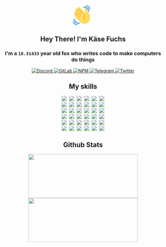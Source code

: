 <div><p align=center><img src=./resources/images/wave.gif width=64px height=64px></p><h2 align=center>Hey There! I'm Käse Fuchs</h2><h3 align=center>I'm a <code>18.31433</code> year old fox who writes code to make computers do things</h3><p align=center><a href=https://discord.com/users/507526681125322772><img alt=Discord src="https://img.shields.io/badge/Discord-5865F2?logo=discord&logoColor=white&style=flat-square#357ff897577d49e33c284bb2bbdba106"> </a><a href=https://gitlab.com/kasefuchs><img alt=GitLab src="https://img.shields.io/badge/GitLab-330F63?logo=gitlab&logoColor=white&style=flat-square#357ff897577d49e33c284bb2bbdba106"> </a><a href=https://npmjs.com/~kasefuchs><img alt=NPM src="https://img.shields.io/badge/NPM-CB3837?logo=npm&logoColor=white&style=flat-square#357ff897577d49e33c284bb2bbdba106"> </a><a href=https://t.me/kasefuchs><img alt=Telegram src="https://img.shields.io/badge/Telegram-2CA5E0?logo=telegram&logoColor=white&style=flat-square#357ff897577d49e33c284bb2bbdba106"> </a><a href=https://twitter.com/kasefuchs><img alt=Twitter src="https://img.shields.io/badge/Twitter-1DA1F2?logo=twitter&logoColor=white&style=flat-square#357ff897577d49e33c284bb2bbdba106"></a></p><h2 align=center>My skills</h2><p align=center><a href=https://aws.amazon.com/ ><picture><source srcset="https://skillicons.dev/icons?i=aws&theme=dark#357ff897577d49e33c284bb2bbdba106" media="(prefers-color-scheme: dark)"><source srcset="https://skillicons.dev/icons?i=aws&theme=light#357ff897577d49e33c284bb2bbdba106" media="(prefers-color-scheme: light), (prefers-color-scheme: no-preference)"><img src="https://skillicons.dev/icons?i=aws&theme=light#357ff897577d49e33c284bb2bbdba106"></picture></a>&nbsp;&nbsp;<a href=https://en.wikipedia.org/wiki/Bash_(Unix_shell)><picture><source srcset="https://skillicons.dev/icons?i=bash&theme=dark#357ff897577d49e33c284bb2bbdba106" media="(prefers-color-scheme: dark)"><source srcset="https://skillicons.dev/icons?i=bash&theme=light#357ff897577d49e33c284bb2bbdba106" media="(prefers-color-scheme: light), (prefers-color-scheme: no-preference)"><img src="https://skillicons.dev/icons?i=bash&theme=light#357ff897577d49e33c284bb2bbdba106"></picture></a>&nbsp;&nbsp;<a href=https://discord.com/developers/docs><picture><source srcset="https://skillicons.dev/icons?i=bots&theme=dark#357ff897577d49e33c284bb2bbdba106" media="(prefers-color-scheme: dark)"><source srcset="https://skillicons.dev/icons?i=bots&theme=light#357ff897577d49e33c284bb2bbdba106" media="(prefers-color-scheme: light), (prefers-color-scheme: no-preference)"><img src="https://skillicons.dev/icons?i=bots&theme=light#357ff897577d49e33c284bb2bbdba106"></picture></a>&nbsp;&nbsp;<a href=https://www.cloudflare.com/ ><picture><source srcset="https://skillicons.dev/icons?i=cloudflare&theme=dark#357ff897577d49e33c284bb2bbdba106" media="(prefers-color-scheme: dark)"><source srcset="https://skillicons.dev/icons?i=cloudflare&theme=light#357ff897577d49e33c284bb2bbdba106" media="(prefers-color-scheme: light), (prefers-color-scheme: no-preference)"><img src="https://skillicons.dev/icons?i=cloudflare&theme=light#357ff897577d49e33c284bb2bbdba106"></picture></a>&nbsp;&nbsp;<a href=https://en.wikipedia.org/wiki/CSS><picture><source srcset="https://skillicons.dev/icons?i=css&theme=dark#357ff897577d49e33c284bb2bbdba106" media="(prefers-color-scheme: dark)"><source srcset="https://skillicons.dev/icons?i=css&theme=light#357ff897577d49e33c284bb2bbdba106" media="(prefers-color-scheme: light), (prefers-color-scheme: no-preference)"><img src="https://skillicons.dev/icons?i=css&theme=light#357ff897577d49e33c284bb2bbdba106"></picture></a>&nbsp;&nbsp;<a href=https://www.docker.com/ ><picture><source srcset="https://skillicons.dev/icons?i=docker&theme=dark#357ff897577d49e33c284bb2bbdba106" media="(prefers-color-scheme: dark)"><source srcset="https://skillicons.dev/icons?i=docker&theme=light#357ff897577d49e33c284bb2bbdba106" media="(prefers-color-scheme: light), (prefers-color-scheme: no-preference)"><img src="https://skillicons.dev/icons?i=docker&theme=light#357ff897577d49e33c284bb2bbdba106"></picture></a><br><a href=https://www.electronjs.org/ ><picture><source srcset="https://skillicons.dev/icons?i=electron&theme=dark#357ff897577d49e33c284bb2bbdba106" media="(prefers-color-scheme: dark)"><source srcset="https://skillicons.dev/icons?i=electron&theme=light#357ff897577d49e33c284bb2bbdba106" media="(prefers-color-scheme: light), (prefers-color-scheme: no-preference)"><img src="https://skillicons.dev/icons?i=electron&theme=light#357ff897577d49e33c284bb2bbdba106"></picture></a>&nbsp;&nbsp;<a href=https://expressjs.com/ ><picture><source srcset="https://skillicons.dev/icons?i=express&theme=dark#357ff897577d49e33c284bb2bbdba106" media="(prefers-color-scheme: dark)"><source srcset="https://skillicons.dev/icons?i=express&theme=light#357ff897577d49e33c284bb2bbdba106" media="(prefers-color-scheme: light), (prefers-color-scheme: no-preference)"><img src="https://skillicons.dev/icons?i=express&theme=light#357ff897577d49e33c284bb2bbdba106"></picture></a>&nbsp;&nbsp;<a href=https://www.figma.com/ ><picture><source srcset="https://skillicons.dev/icons?i=figma&theme=dark#357ff897577d49e33c284bb2bbdba106" media="(prefers-color-scheme: dark)"><source srcset="https://skillicons.dev/icons?i=figma&theme=light#357ff897577d49e33c284bb2bbdba106" media="(prefers-color-scheme: light), (prefers-color-scheme: no-preference)"><img src="https://skillicons.dev/icons?i=figma&theme=light#357ff897577d49e33c284bb2bbdba106"></picture></a>&nbsp;&nbsp;<a href=https://firebase.google.com/ ><picture><source srcset="https://skillicons.dev/icons?i=firebase&theme=dark#357ff897577d49e33c284bb2bbdba106" media="(prefers-color-scheme: dark)"><source srcset="https://skillicons.dev/icons?i=firebase&theme=light#357ff897577d49e33c284bb2bbdba106" media="(prefers-color-scheme: light), (prefers-color-scheme: no-preference)"><img src="https://skillicons.dev/icons?i=firebase&theme=light#357ff897577d49e33c284bb2bbdba106"></picture></a>&nbsp;&nbsp;<a href=https://flask.palletsprojects.com/ ><picture><source srcset="https://skillicons.dev/icons?i=flask&theme=dark#357ff897577d49e33c284bb2bbdba106" media="(prefers-color-scheme: dark)"><source srcset="https://skillicons.dev/icons?i=flask&theme=light#357ff897577d49e33c284bb2bbdba106" media="(prefers-color-scheme: light), (prefers-color-scheme: no-preference)"><img src="https://skillicons.dev/icons?i=flask&theme=light#357ff897577d49e33c284bb2bbdba106"></picture></a>&nbsp;&nbsp;<a href=https://cloud.google.com/ ><picture><source srcset="https://skillicons.dev/icons?i=gcp&theme=dark#357ff897577d49e33c284bb2bbdba106" media="(prefers-color-scheme: dark)"><source srcset="https://skillicons.dev/icons?i=gcp&theme=light#357ff897577d49e33c284bb2bbdba106" media="(prefers-color-scheme: light), (prefers-color-scheme: no-preference)"><img src="https://skillicons.dev/icons?i=gcp&theme=light#357ff897577d49e33c284bb2bbdba106"></picture></a><br><a href=https://git-scm.com/ ><picture><source srcset="https://skillicons.dev/icons?i=git&theme=dark#357ff897577d49e33c284bb2bbdba106" media="(prefers-color-scheme: dark)"><source srcset="https://skillicons.dev/icons?i=git&theme=light#357ff897577d49e33c284bb2bbdba106" media="(prefers-color-scheme: light), (prefers-color-scheme: no-preference)"><img src="https://skillicons.dev/icons?i=git&theme=light#357ff897577d49e33c284bb2bbdba106"></picture></a>&nbsp;&nbsp;<a href=https://github.com/ ><picture><source srcset="https://skillicons.dev/icons?i=github&theme=dark#357ff897577d49e33c284bb2bbdba106" media="(prefers-color-scheme: dark)"><source srcset="https://skillicons.dev/icons?i=github&theme=light#357ff897577d49e33c284bb2bbdba106" media="(prefers-color-scheme: light), (prefers-color-scheme: no-preference)"><img src="https://skillicons.dev/icons?i=github&theme=light#357ff897577d49e33c284bb2bbdba106"></picture></a>&nbsp;&nbsp;<a href=https://gitlab.com/ ><picture><source srcset="https://skillicons.dev/icons?i=gitlab&theme=dark#357ff897577d49e33c284bb2bbdba106" media="(prefers-color-scheme: dark)"><source srcset="https://skillicons.dev/icons?i=gitlab&theme=light#357ff897577d49e33c284bb2bbdba106" media="(prefers-color-scheme: light), (prefers-color-scheme: no-preference)"><img src="https://skillicons.dev/icons?i=gitlab&theme=light#357ff897577d49e33c284bb2bbdba106"></picture></a>&nbsp;&nbsp;<a href=https://www.heroku.com/ ><picture><source srcset="https://skillicons.dev/icons?i=heroku&theme=dark#357ff897577d49e33c284bb2bbdba106" media="(prefers-color-scheme: dark)"><source srcset="https://skillicons.dev/icons?i=heroku&theme=light#357ff897577d49e33c284bb2bbdba106" media="(prefers-color-scheme: light), (prefers-color-scheme: no-preference)"><img src="https://skillicons.dev/icons?i=heroku&theme=light#357ff897577d49e33c284bb2bbdba106"></picture></a>&nbsp;&nbsp;<a href=https://en.wikipedia.org/wiki/HTML><picture><source srcset="https://skillicons.dev/icons?i=html&theme=dark#357ff897577d49e33c284bb2bbdba106" media="(prefers-color-scheme: dark)"><source srcset="https://skillicons.dev/icons?i=html&theme=light#357ff897577d49e33c284bb2bbdba106" media="(prefers-color-scheme: light), (prefers-color-scheme: no-preference)"><img src="https://skillicons.dev/icons?i=html&theme=light#357ff897577d49e33c284bb2bbdba106"></picture></a>&nbsp;&nbsp;<a href=https://en.wikipedia.org/wiki/JavaScript><picture><source srcset="https://skillicons.dev/icons?i=js&theme=dark#357ff897577d49e33c284bb2bbdba106" media="(prefers-color-scheme: dark)"><source srcset="https://skillicons.dev/icons?i=js&theme=light#357ff897577d49e33c284bb2bbdba106" media="(prefers-color-scheme: light), (prefers-color-scheme: no-preference)"><img src="https://skillicons.dev/icons?i=js&theme=light#357ff897577d49e33c284bb2bbdba106"></picture></a><br><a href=https://en.wikipedia.org/wiki/Linux><picture><source srcset="https://skillicons.dev/icons?i=linux&theme=dark#357ff897577d49e33c284bb2bbdba106" media="(prefers-color-scheme: dark)"><source srcset="https://skillicons.dev/icons?i=linux&theme=light#357ff897577d49e33c284bb2bbdba106" media="(prefers-color-scheme: light), (prefers-color-scheme: no-preference)"><img src="https://skillicons.dev/icons?i=linux&theme=light#357ff897577d49e33c284bb2bbdba106"></picture></a>&nbsp;&nbsp;<a href=https://mui.com/ ><picture><source srcset="https://skillicons.dev/icons?i=materialui&theme=dark#357ff897577d49e33c284bb2bbdba106" media="(prefers-color-scheme: dark)"><source srcset="https://skillicons.dev/icons?i=materialui&theme=light#357ff897577d49e33c284bb2bbdba106" media="(prefers-color-scheme: light), (prefers-color-scheme: no-preference)"><img src="https://skillicons.dev/icons?i=materialui&theme=light#357ff897577d49e33c284bb2bbdba106"></picture></a>&nbsp;&nbsp;<a href=https://en.wikipedia.org/wiki/Markdown><picture><source srcset="https://skillicons.dev/icons?i=md&theme=dark#357ff897577d49e33c284bb2bbdba106" media="(prefers-color-scheme: dark)"><source srcset="https://skillicons.dev/icons?i=md&theme=light#357ff897577d49e33c284bb2bbdba106" media="(prefers-color-scheme: light), (prefers-color-scheme: no-preference)"><img src="https://skillicons.dev/icons?i=md&theme=light#357ff897577d49e33c284bb2bbdba106"></picture></a>&nbsp;&nbsp;<a href=https://www.mongodb.com/ ><picture><source srcset="https://skillicons.dev/icons?i=mongodb&theme=dark#357ff897577d49e33c284bb2bbdba106" media="(prefers-color-scheme: dark)"><source srcset="https://skillicons.dev/icons?i=mongodb&theme=light#357ff897577d49e33c284bb2bbdba106" media="(prefers-color-scheme: light), (prefers-color-scheme: no-preference)"><img src="https://skillicons.dev/icons?i=mongodb&theme=light#357ff897577d49e33c284bb2bbdba106"></picture></a>&nbsp;&nbsp;<a href=https://www.mysql.com/ ><picture><source srcset="https://skillicons.dev/icons?i=mysql&theme=dark#357ff897577d49e33c284bb2bbdba106" media="(prefers-color-scheme: dark)"><source srcset="https://skillicons.dev/icons?i=mysql&theme=light#357ff897577d49e33c284bb2bbdba106" media="(prefers-color-scheme: light), (prefers-color-scheme: no-preference)"><img src="https://skillicons.dev/icons?i=mysql&theme=light#357ff897577d49e33c284bb2bbdba106"></picture></a>&nbsp;&nbsp;<a href=https://nextjs.org/ ><picture><source srcset="https://skillicons.dev/icons?i=nextjs&theme=dark#357ff897577d49e33c284bb2bbdba106" media="(prefers-color-scheme: dark)"><source srcset="https://skillicons.dev/icons?i=nextjs&theme=light#357ff897577d49e33c284bb2bbdba106" media="(prefers-color-scheme: light), (prefers-color-scheme: no-preference)"><img src="https://skillicons.dev/icons?i=nextjs&theme=light#357ff897577d49e33c284bb2bbdba106"></picture></a><br><a href=https://nodejs.org/en/ ><picture><source srcset="https://skillicons.dev/icons?i=nodejs&theme=dark#357ff897577d49e33c284bb2bbdba106" media="(prefers-color-scheme: dark)"><source srcset="https://skillicons.dev/icons?i=nodejs&theme=light#357ff897577d49e33c284bb2bbdba106" media="(prefers-color-scheme: light), (prefers-color-scheme: no-preference)"><img src="https://skillicons.dev/icons?i=nodejs&theme=light#357ff897577d49e33c284bb2bbdba106"></picture></a>&nbsp;&nbsp;<a href=https://www.postgresql.org/ ><picture><source srcset="https://skillicons.dev/icons?i=postgres&theme=dark#357ff897577d49e33c284bb2bbdba106" media="(prefers-color-scheme: dark)"><source srcset="https://skillicons.dev/icons?i=postgres&theme=light#357ff897577d49e33c284bb2bbdba106" media="(prefers-color-scheme: light), (prefers-color-scheme: no-preference)"><img src="https://skillicons.dev/icons?i=postgres&theme=light#357ff897577d49e33c284bb2bbdba106"></picture></a>&nbsp;&nbsp;<a href=https://learn.microsoft.com/en-us/powershell/ ><picture><source srcset="https://skillicons.dev/icons?i=powershell&theme=dark#357ff897577d49e33c284bb2bbdba106" media="(prefers-color-scheme: dark)"><source srcset="https://skillicons.dev/icons?i=powershell&theme=light#357ff897577d49e33c284bb2bbdba106" media="(prefers-color-scheme: light), (prefers-color-scheme: no-preference)"><img src="https://skillicons.dev/icons?i=powershell&theme=light#357ff897577d49e33c284bb2bbdba106"></picture></a>&nbsp;&nbsp;<a href=https://www.python.org/ ><picture><source srcset="https://skillicons.dev/icons?i=py&theme=dark#357ff897577d49e33c284bb2bbdba106" media="(prefers-color-scheme: dark)"><source srcset="https://skillicons.dev/icons?i=py&theme=light#357ff897577d49e33c284bb2bbdba106" media="(prefers-color-scheme: light), (prefers-color-scheme: no-preference)"><img src="https://skillicons.dev/icons?i=py&theme=light#357ff897577d49e33c284bb2bbdba106"></picture></a>&nbsp;&nbsp;<a href=https://www.raspberrypi.org/ ><picture><source srcset="https://skillicons.dev/icons?i=raspberrypi&theme=dark#357ff897577d49e33c284bb2bbdba106" media="(prefers-color-scheme: dark)"><source srcset="https://skillicons.dev/icons?i=raspberrypi&theme=light#357ff897577d49e33c284bb2bbdba106" media="(prefers-color-scheme: light), (prefers-color-scheme: no-preference)"><img src="https://skillicons.dev/icons?i=raspberrypi&theme=light#357ff897577d49e33c284bb2bbdba106"></picture></a>&nbsp;&nbsp;<a href=https://reactjs.org/ ><picture><source srcset="https://skillicons.dev/icons?i=react&theme=dark#357ff897577d49e33c284bb2bbdba106" media="(prefers-color-scheme: dark)"><source srcset="https://skillicons.dev/icons?i=react&theme=light#357ff897577d49e33c284bb2bbdba106" media="(prefers-color-scheme: light), (prefers-color-scheme: no-preference)"><img src="https://skillicons.dev/icons?i=react&theme=light#357ff897577d49e33c284bb2bbdba106"></picture></a><br><a href=https://redux.js.org/ ><picture><source srcset="https://skillicons.dev/icons?i=redux&theme=dark#357ff897577d49e33c284bb2bbdba106" media="(prefers-color-scheme: dark)"><source srcset="https://skillicons.dev/icons?i=redux&theme=light#357ff897577d49e33c284bb2bbdba106" media="(prefers-color-scheme: light), (prefers-color-scheme: no-preference)"><img src="https://skillicons.dev/icons?i=redux&theme=light#357ff897577d49e33c284bb2bbdba106"></picture></a>&nbsp;&nbsp;<a href=https://en.wikipedia.org/wiki/Regular_expression><picture><source srcset="https://skillicons.dev/icons?i=regex&theme=dark#357ff897577d49e33c284bb2bbdba106" media="(prefers-color-scheme: dark)"><source srcset="https://skillicons.dev/icons?i=regex&theme=light#357ff897577d49e33c284bb2bbdba106" media="(prefers-color-scheme: light), (prefers-color-scheme: no-preference)"><img src="https://skillicons.dev/icons?i=regex&theme=light#357ff897577d49e33c284bb2bbdba106"></picture></a>&nbsp;&nbsp;<a href=https://en.wikipedia.org/wiki/Sass_(stylesheet_language)><picture><source srcset="https://skillicons.dev/icons?i=sass&theme=dark#357ff897577d49e33c284bb2bbdba106" media="(prefers-color-scheme: dark)"><source srcset="https://skillicons.dev/icons?i=sass&theme=light#357ff897577d49e33c284bb2bbdba106" media="(prefers-color-scheme: light), (prefers-color-scheme: no-preference)"><img src="https://skillicons.dev/icons?i=sass&theme=light#357ff897577d49e33c284bb2bbdba106"></picture></a>&nbsp;&nbsp;<a href=https://www.typescriptlang.org/ ><picture><source srcset="https://skillicons.dev/icons?i=ts&theme=dark#357ff897577d49e33c284bb2bbdba106" media="(prefers-color-scheme: dark)"><source srcset="https://skillicons.dev/icons?i=ts&theme=light#357ff897577d49e33c284bb2bbdba106" media="(prefers-color-scheme: light), (prefers-color-scheme: no-preference)"><img src="https://skillicons.dev/icons?i=ts&theme=light#357ff897577d49e33c284bb2bbdba106"></picture></a>&nbsp;&nbsp;<a href=https://unity.com/ ><picture><source srcset="https://skillicons.dev/icons?i=unity&theme=dark#357ff897577d49e33c284bb2bbdba106" media="(prefers-color-scheme: dark)"><source srcset="https://skillicons.dev/icons?i=unity&theme=light#357ff897577d49e33c284bb2bbdba106" media="(prefers-color-scheme: light), (prefers-color-scheme: no-preference)"><img src="https://skillicons.dev/icons?i=unity&theme=light#357ff897577d49e33c284bb2bbdba106"></picture></a>&nbsp;&nbsp;<a href=https://workers.cloudflare.com/ ><picture><source srcset="https://skillicons.dev/icons?i=workers&theme=dark#357ff897577d49e33c284bb2bbdba106" media="(prefers-color-scheme: dark)"><source srcset="https://skillicons.dev/icons?i=workers&theme=light#357ff897577d49e33c284bb2bbdba106" media="(prefers-color-scheme: light), (prefers-color-scheme: no-preference)"><img src="https://skillicons.dev/icons?i=workers&theme=light#357ff897577d49e33c284bb2bbdba106"></picture></a><br></p><h2 align=center>Github Stats</h2><p align=center><picture><source srcset="https://github-readme-stats-kasefuchs.vercel.app/api/?count_private=true&hide_border=true&hide_rank=true&line_height=20&hide_title=true&username=Kasefuchs&theme=dark#357ff897577d49e33c284bb2bbdba106" media="(prefers-color-scheme: dark)"><source srcset="https://github-readme-stats-kasefuchs.vercel.app/api/?count_private=true&hide_border=true&hide_rank=true&line_height=20&hide_title=true&username=Kasefuchs&theme=light#357ff897577d49e33c284bb2bbdba106" media="(prefers-color-scheme: light), (prefers-color-scheme: no-preference)"><img align=middle width=350 height=140 src="https://github-readme-stats-kasefuchs.vercel.app/api/?count_private=true&hide_border=true&hide_rank=true&line_height=20&hide_title=true&username=Kasefuchs&theme=light#357ff897577d49e33c284bb2bbdba106"></picture><picture><source srcset="https://github-readme-stats-kasefuchs.vercel.app/api/top-langs/?count_private=true&hide_border=true&layout=compact&username=Kasefuchs&theme=dark#357ff897577d49e33c284bb2bbdba106" media="(prefers-color-scheme: dark)"><source srcset="https://github-readme-stats-kasefuchs.vercel.app/api/top-langs/?count_private=true&hide_border=true&layout=compact&username=Kasefuchs&theme=light#357ff897577d49e33c284bb2bbdba106" media="(prefers-color-scheme: light), (prefers-color-scheme: no-preference)"><img align=middle width=350 height=140 src="https://github-readme-stats-kasefuchs.vercel.app/api/top-langs/?count_private=true&hide_border=true&layout=compact&username=Kasefuchs&theme=light#357ff897577d49e33c284bb2bbdba106"></picture></p><img src="https://hit.yhype.me/github/profile?user_id=64592097#357ff897577d49e33c284bb2bbdba106" alt=""></div>